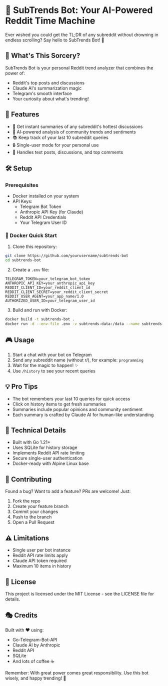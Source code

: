 # 🤖 SubTrends Bot: Your AI-Powered Reddit Time Machine

Ever wished you could get the TL;DR of any subreddit without drowning in endless scrolling? Say hello to SubTrends Bot! 🎉

## 🌟 What's This Sorcery?

SubTrends Bot is your personal Reddit trend analyzer that combines the power of:
- Reddit's top posts and discussions
- Claude AI's summarization magic
- Telegram's smooth interface
- Your curiosity about what's trending!

## 🚀 Features

- 🎯 Get instant summaries of any subreddit's hottest discussions
- 🧠 AI-powered analysis of community trends and sentiments
- 📚 Keep track of your last 10 subreddit queries
- 🔒 Single-user mode for your personal use
- 🤹 Handles text posts, discussions, and top comments

## 🛠️ Setup

### Prerequisites

- Docker installed on your system
- API Keys:
  - Telegram Bot Token
  - Anthropic API Key (for Claude)
  - Reddit API Credentials
  - Your Telegram User ID

### 🐳 Docker Quick Start

1. Clone this repository:
```bash
git clone https://github.com/yourusername/subtrends-bot
cd subtrends-bot
```

2. Create a `.env` file:
```env
TELEGRAM_TOKEN=your_telegram_bot_token
ANTHROPIC_API_KEY=your_anthropic_api_key
REDDIT_CLIENT_ID=your_reddit_client_id
REDDIT_CLIENT_SECRET=your_reddit_client_secret
REDDIT_USER_AGENT=your_app_name/1.0
AUTHORIZED_USER_ID=your_telegram_user_id
```

3. Build and run with Docker:
```bash
docker build -t subtrends-bot .
docker run -d --env-file .env -v subtrends-data:/data --name subtrends-bot subtrends-bot
```

## 🎮 Usage

1. Start a chat with your bot on Telegram
2. Send any subreddit name (without r/), for example: `programming`
3. Wait for the magic to happen! ✨
4. Use `/history` to see your recent queries

## 💡 Pro Tips

- The bot remembers your last 10 queries for quick access
- Click on history items to get fresh summaries
- Summaries include popular opinions and community sentiment
- Each summary is crafted by Claude AI for human-like understanding

## 🔧 Technical Details

- Built with Go 1.21+
- Uses SQLite for history storage
- Implements Reddit API rate limiting
- Secure single-user authentication
- Docker-ready with Alpine Linux base

## 🤝 Contributing

Found a bug? Want to add a feature? PRs are welcome! Just:
1. Fork the repo
2. Create your feature branch
3. Commit your changes
4. Push to the branch
5. Open a Pull Request

## ⚠️ Limitations

- Single user per bot instance
- Reddit API rate limits apply
- Claude API token required
- Maximum 10 items in history

## 📜 License

This project is licensed under the MIT License - see the LICENSE file for details.

## 🎭 Credits

Built with ❤️ using:
- Go-Telegram-Bot-API
- Claude AI by Anthropic
- Reddit API
- SQLite
- And lots of coffee ☕

Remember: With great power comes great responsibility. Use this bot wisely, and happy trending! 🚀